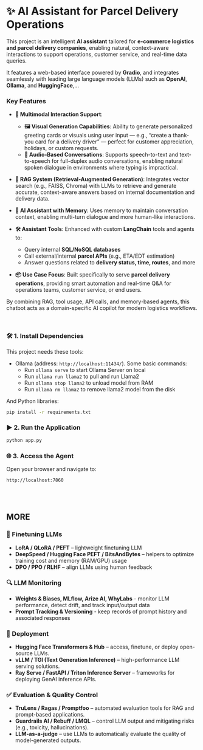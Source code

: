 # ✨ AI Assistant for Parcel Delivery Operations

This project is an intelligent **AI assistant** tailored for **e-commerce logistics and parcel delivery companies**, enabling natural, context-aware interactions to support operations, customer service, and real-time data queries.

It features a web-based interface powered by **Gradio**, and integrates seamlessly with leading large language models (LLMs) such as **OpenAI**, **Ollama**, and **HuggingFace**,...

### Key Features

- **🧏 Multimodal Interaction Support**:
  - **🖼️ Visual Generation Capabilities**: Ability to generate personalized greeting cards or visuals using user input — e.g., “create a thank-you card for a delivery driver” — perfect for customer appreciation, holidays, or custom requests.
  - **🎤 Audio-Based Conversations**: Supports speech-to-text and text-to-speech for full-duplex audio conversations, enabling natural spoken dialogue in environments where typing is impractical.

- **🔗 RAG System (Retrieval-Augmented Generation)**: 
  Integrates vector search (e.g., FAISS, Chroma) with LLMs to retrieve and generate accurate, context-aware answers based on internal documentation and delivery data.

- **🧠 AI Assistant with Memory**: 
  Uses memory to maintain conversation context, enabling multi-turn dialogue and more human-like interactions.

- **🛠️ Assistant Tools**: Enhanced with custom **LangChain** tools and agents to:
  - Query internal **SQL/NoSQL databases**
  - Call external/internal **parcel APIs** (e.g., ETA/EDT estimation)
  - Answer questions related to **delivery status, time, routes**, and more

- **📦 Use Case Focus**: Built specifically to serve **parcel delivery operations**, providing smart automation and real-time Q&A for operations teams, customer service, or end users.


By combining RAG, tool usage, API calls, and memory-based agents, this chatbot acts as a domain-specific AI copilot for modern logistics workflows.

<br>

### 🛠️ 1. Install Dependencies

This project needs these tools:
- Ollama (address: `http://localhost:11434/`). Some basic commands:
  - Run `ollama serve` to start Ollama Server on local
  - Run `ollama run llama2` to pull and run Llama2
  - Run `ollama stop llama2` to unload model from RAM
  - Run `ollama rm llama2` to remove llama2 model from the disk

And Python libraries:
  ```bash
  pip install -r requirements.txt
  ````

### ▶️ 2. Run the Application

```bash
python app.py
```

### 🌐 3. Access the Agent

Open your browser and navigate to:

```
http://localhost:7860
```

<br>
<br>

## MORE 


### 🔄 Finetuning LLMs

* **LoRA / QLoRA / PEFT** – lightweight finetuning LLM
* **DeepSpeed / Hugging Face PEFT / BitsAndBytes** – helpers to optimize training cost and memory (RAM/GPU) usage
* **DPO / PPO / RLHF** – align LLMs using human feedback



### 🔍 LLM Monitoring

* **Weights & Biases, MLflow, Arize AI, WhyLabs** - monitor LLM performance, detect drift, and track input/output data
* **Prompt Tracking & Versioning** - keep records of prompt history and associated responses



### 🚀 Deployment

* **Hugging Face Transformers & Hub** – access, finetune, or deploy open-source LLMs.
* **vLLM / TGI (Text Generation Inference)** – high-performance LLM serving solutions.
* **Ray Serve / FastAPI / Triton Inference Server** – frameworks for deploying GenAI inference APIs.



### ✅ Evaluation & Quality Control

* **TruLens / Ragas / Promptfoo** – automated evaluation tools for RAG and prompt-based applications.
* **Guardrails AI / Rebuff / LMQL** – control LLM output and mitigating risks (e.g., toxicity, hallucinations).
* **LLM-as-a-judge** – use LLMs to automatically evaluate the quality of model-generated outputs.

